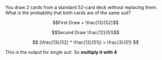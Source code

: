 You draw 2 cards from a standard 52-card deck without replacing them. What is the probability that both cards are of the same suit?

$$First Draw = \frac{13}{52}$$

$$Second Draw \frac{12}{51}$$

$$ (\frac{13}{52} * \frac{12}{51}) = \frac{3}{51} $$

This is the output for single suit. So **multiply it with 4**
